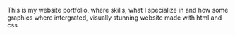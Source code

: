 This is  my  website  portfolio, where skills, what  I  specialize  in  and  how  some  graphics where  intergrated, visually  stunning  website made with  html and 
css 
